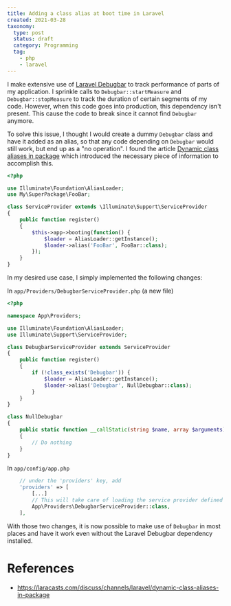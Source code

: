 ```yaml
---
title: Adding a class alias at boot time in Laravel
created: 2021-03-28
taxonomy:
  type: post
  status: draft
  category: Programming
  tag:
    - php
    - laravel
---
```


I make extensive use of [Laravel Debugbar](https://github.com/barryvdh/laravel-debugbar) to track performance of parts of my application. I sprinkle calls to `Debugbar::startMeasure` and `Debugbar::stopMeasure` to track the duration of certain segments of my code. However, when this code goes into production, this dependency isn't present. This cause the code to break since it cannot find `Debugbar` anymore.

To solve this issue, I thought I would create a dummy `Debugbar` class and have it added as an alias, so that any code depending on `Debugbar` would still work, but end up as a "no operation". I found the article [Dynamic class aliases in package](https://laracasts.com/discuss/channels/laravel/dynamic-class-aliases-in-package) which introduced the necessary piece of information to accomplish this.

```php
<?php

use Illuminate\Foundation\AliasLoader;
use My\SuperPackage\FooBar;

class ServiceProvider extends \Illuminate\Support\ServiceProvider
{
    public function register()
    {
        $this->app->booting(function() {
            $loader = AliasLoader::getInstance();
            $loader->alias('FooBar', FooBar::class);
        });
    }
}
```

In my desired use case, I simply implemented the following changes:

In `app/Providers/DebugbarServiceProvider.php` (a new file)
```php
<?php

namespace App\Providers;

use Illuminate\Foundation\AliasLoader;
use Illuminate\Support\ServiceProvider;

class DebugbarServiceProvider extends ServiceProvider
{
    public function register()
    {
        if (!class_exists('Debugbar')) {
            $loader = AliasLoader::getInstance();
            $loader->alias('Debugbar', NullDebugbar::class);
        }
    }
}

class NullDebugbar
{
    public static function __callStatic(string $name, array $arguments)
    {
        // Do nothing
    }
}
```

In `app/config/app.php`
```php
    // under the 'providers' key, add
    'providers' => [
        [...]
        // This will take care of loading the service provider defined above
        App\Providers\DebugbarServiceProvider::class,
    ],
```

With those two changes, it is now possible to make use of `Debugbar` in most places and have it work even without the Laravel Debugbar dependency installed.

# References
* https://laracasts.com/discuss/channels/laravel/dynamic-class-aliases-in-package

